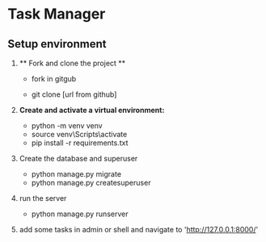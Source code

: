 
# Task Manager

## Setup environment

1. ** Fork and clone the project **
   
    - fork in gitgub
    
    - git clone [url from github]
    
3. **Create and activate a virtual environment:**
    - python -m venv venv
    - source venv\Scripts\activate
    - pip install -r requirements.txt
4. Create the database and superuser
    - python manage.py migrate
    - python manage.py createsuperuser

5. run the server
    - python manage.py runserver

6. add some tasks in admin or shell and navigate to 'http://127.0.0.1:8000/'

